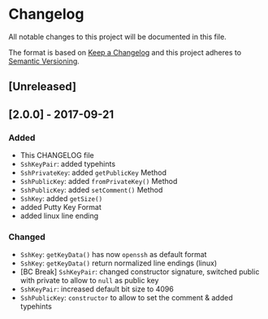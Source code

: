 # Changelog
All notable changes to this project will be documented in this file.

The format is based on [Keep a Changelog](http://keepachangelog.com/en/1.0.0/)
and this project adheres to [Semantic Versioning](http://semver.org/spec/v2.0.0.html).

## [Unreleased]

## [2.0.0] - 2017-09-21

### Added
- This CHANGELOG file
- `SshKeyPair`: added typehints
- `SshPrivateKey`: added `getPublicKey` Method
- `SshPublicKey`: added `fromPrivateKey()` Method
- `SshPublicKey`: added `setComment()` Method
- `SshKey`: added `getSize()`
- added Putty Key Format
- added linux line ending 
### Changed
- `SshKey`: `getKeyData()` has now `openssh` as default format 
- `SshKey`: `getKeyData()` return normalized line endings (linux)
- [BC Break] `SshKeyPair`: changed constructor signature, switched public with private to allow to `null` as public key
- `SshKeyPair`: increased default bit size to 4096
- `SshPublicKey`: `constructor` to allow to set the comment & added typehints

